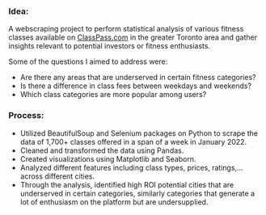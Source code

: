 ### Idea:
A webscraping project to perform statistical analysis of various fitness classes available on [ClassPass.com](http://ClassPass.com) in the greater Toronto area and gather insights relevant to potential investors or fitness enthusiasts. 

Some of the questions I aimed to address were:

- Are there any areas that are underserved in certain fitness categories?
- Is there a difference in class fees between weekdays and weekends?
- Which class categories are more popular among users?

### Process:
- Utilized BeautifulSoup and Selenium packages on Python to scrape the data of 1,700+ classes offered in a span of a week in January 2022.
- Cleaned and transformed the data using Pandas.
- Created visualizations using Matplotlib and Seaborn.
- Analyzed different features including class types, prices, ratings,… across different cities.
- Through the analysis, identified high ROI potential cities that are underserved in certain categories, similarly categories that generate a lot of enthusiasm on the platform but are undersupplied.
